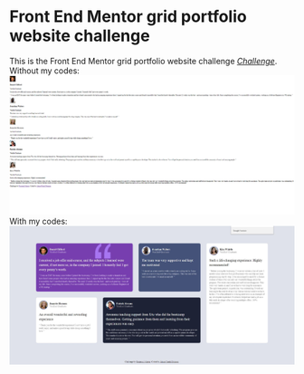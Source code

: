 # Front End Mentor grid portfolio website challenge
This is the Front End Mentor grid portfolio website challenge *[Challenge](https://www.frontendmentor.io/challenges/testimonials-grid-section-Nnw6J7Un7)*.
Without my codes: ![Without My Codes](markdown%20images/without%20my%20codes.PNG)
With my codes: ![With My Codes](markdown%20images/with%20my%20codes.JPG)